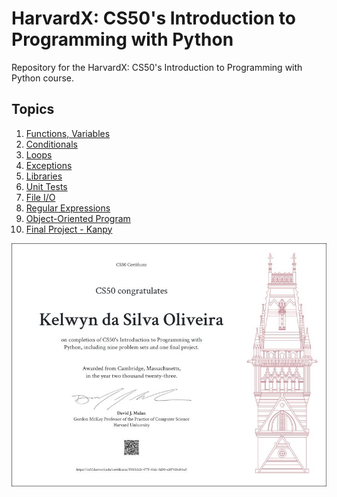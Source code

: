 # HarvardX: CS50's Introduction to Programming with Python

Repository for the HarvardX: CS50's Introduction to Programming with Python course.

## Topics

1. [Functions, Variables](./01-functions-variables/)
1. [Conditionals](./02-conditionals/)
1. [Loops](./03-loops/)
1. [Exceptions](./04-exceptions/)
1. [Libraries](./05-libraries/)
1. [Unit Tests](./06-unittests/)
1. [File I/O](./07-file-I-O/)
1. [Regular Expressions](./08-regular-expressions/)
1. [Object-Oriented Program](./09-oop/)
1. [Final Project - Kanpy](./final_project/)

<div align="center">

![](./assets/CS50-python-certificate.jpg)

</div>